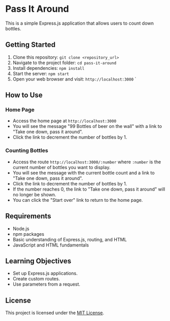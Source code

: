 # Pass It Around

This is a simple Express.js application that allows users to count down bottles.

## Getting Started

1. Clone this repository: `git clone <repository_url>`
2. Navigate to the project folder: `cd pass-it-around`
3. Install dependencies: `npm install`
4. Start the server: `npm start`
5. Open your web browser and visit: `http://localhost:3000` `

## How to Use

### Home Page

- Access the home page at `http://localhost:3000`
- You will see the message "99 Bottles of beer on the wall" with a link to "Take one down, pass it around".
- Click the link to decrement the number of bottles by 1.

### Counting Bottles

- Access the route `http://localhost:3000/:number` where `:number` is the current number of bottles you want to display.
- You will see the message with the current bottle count and a link to "Take one down, pass it around".
- Click the link to decrement the number of bottles by 1.
- If the number reaches 0, the link to "Take one down, pass it around" will no longer be shown.
- You can click the "Start over" link to return to the home page.

## Requirements

- Node.js
- npm packages
- Basic understanding of Express.js, routing, and HTML
- JavaScript and HTML fundamentals

## Learning Objectives

- Set up Express.js applications.
- Create custom routes.
- Use parameters from a request.

## License

This project is licensed under the [MIT License](LICENSE).
